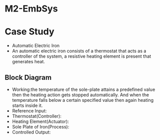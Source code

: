 # M2-EmbSys
# Case Study
* Automatic Electric Iron
* An automatic electric iron consists of a thermostat that acts as a controller of the system, a resistive heating element is present that generates heat.
## Block Diagram

* Working:the temperature of the sole-plate attains a predefined value then the heating action gets stopped automatically. And when the temperature falls below a certain specified value then again heating starts inside it.
* Reference Input:
* Thermostat(Controller):
* Heating Element(Actuator):
* Sole Plate of Iron(Process):
* Controlled Output:
